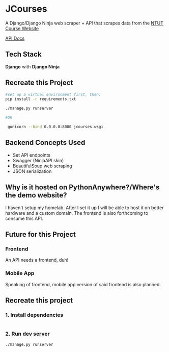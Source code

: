 # JCourses
A Django/Django Ninja web scraper + API that scrapes data from the [NTUT Course Website](https://aps.ntut.edu.tw/course/tw/course.jsp)

[API Docs](https://lostmypillow.pythonanywhere.com/api/docs)


## Tech Stack
**Django** with **Django Ninja**


## Recreate this Project

```bash
#set up a virtual environment first, then:
pip install -r requirements.txt

./manage.py runserver

#OR

 gunicorn --bind 0.0.0.0:8000 jcourses.wsgi
```

## Backend Concepts Used
- Set API endpoints
- Swagger (NinjaAPI skin)
- BeautifulSoup web scraping
- JSON serialization


## Why is it hosted on PythonAnywhere?/Where's the demo website?
I haven't setup my homelab. After I set it up I will be able to host it on better hardware and a custom domain. The frontend is also forthcoming to consume this API.


## Future for this Project

### Frontend
An API needs a frontend, duh!

### Mobile App
Speaking of frontend, mobile app version of said frontend is also planned.






## Recreate this project

### 1. Install dependencies
```bash

```
### 2. Run dev server
```bash
./manage.py runserver
```
